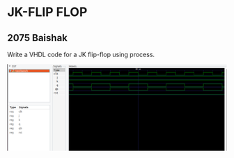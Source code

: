 <h1>JK-FLIP FLOP</h1>
<h2>2075 Baishak</h2>
<p>Write a VHDL code for a JK flip-flop using process.</p>
<img src="./JK_flipflop.png" alt="JK flip flop using process." />
